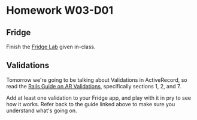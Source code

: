 # Homework W03-D01

## Fridge

Finish the [Fridge Lab](https://github.com/ga-students/wdi_dc5/blob/master/w03/d01/fridge_manager/README.md) given in-class.

## Validations

Tomorrow we're going to be talking about Validations in ActiveRecord, so read
the [Rails Guide on AR Validations](http://edgeguides.rubyonrails.org/active_record_validations.html),
specifically sections 1, 2, and 7.

Add at least one validation to your Fridge app, and play with it in pry to see how it works. Refer back to the guide linked above to make sure you understand what's going on.
